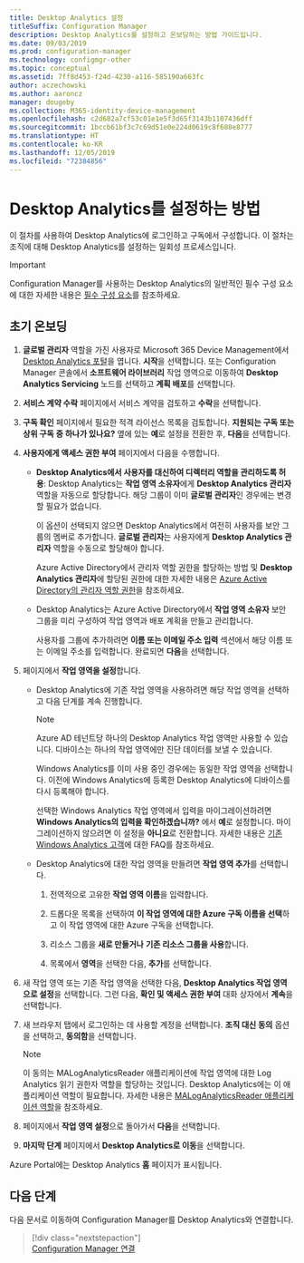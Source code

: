 ```yaml
---
title: Desktop Analytics 설정
titleSuffix: Configuration Manager
description: Desktop Analytics를 설정하고 온보딩하는 방법 가이드입니다.
ms.date: 09/03/2019
ms.prod: configuration-manager
ms.technology: configmgr-other
ms.topic: conceptual
ms.assetid: 7ff8d453-f24d-4230-a116-585190a663fc
author: aczechowski
ms.author: aaroncz
manager: dougeby
ms.collection: M365-identity-device-management
ms.openlocfilehash: c2d682a7cf53c01e1e5f3d65f3143b1107436dff
ms.sourcegitcommit: 1bccb61bf3c7c69d51e0e224d0619c8f608e8777
ms.translationtype: HT
ms.contentlocale: ko-KR
ms.lasthandoff: 12/05/2019
ms.locfileid: "72384856"
---
```

# <a name="how-to-set-up-desktop-analytics"></a>Desktop Analytics를 설정하는 방법

이 절차를 사용하여 Desktop Analytics에 로그인하고 구독에서 구성합니다. 이 절차는 조직에 대해 Desktop Analytics를 설정하는 일회성 프로세스입니다.  


> [!Important]  
> Configuration Manager를 사용하는 Desktop Analytics의 일반적인 필수 구성 요소에 대한 자세한 내용은 [필수 구성 요소](/sccm/desktop-analytics/overview#prerequisites)를 참조하세요.  

## <a name="initial-onboarding"></a>초기 온보딩

1. **글로벌 관리자** 역할을 가진 사용자로 Microsoft 365 Device Management에서 [Desktop Analytics 포털](https://aka.ms/desktopanalytics)을 엽니다. **시작**을 선택합니다. 또는 Configuration Manager 콘솔에서 **소프트웨어 라이브러리** 작업 영역으로 이동하여 **Desktop Analytics Servicing** 노드를 선택하고 **계획 배포**를 선택합니다.

2. **서비스 계약 수락** 페이지에서 서비스 계약을 검토하고 **수락**을 선택합니다.  

3. **구독 확인** 페이지에서 필요한 적격 라이선스 목록을 검토합니다. **지원되는 구독 또는 상위 구독 중 하나가 있나요?** 옆에 있는 **예**로 설정을 전환한 후, **다음**을 선택합니다.  

4. **사용자에게 액세스 권한 부여** 페이지에서 다음을 수행합니다.

    - **Desktop Analytics에서 사용자를 대신하여 디렉터리 역할을 관리하도록 허용**: Desktop Analytics는 **작업 영역 소유자**에게 **Desktop Analytics 관리자** 역할을 자동으로 할당합니다. 해당 그룹이 이미 **글로벌 관리자**인 경우에는 변경할 필요가 없습니다.

        이 옵션이 선택되지 않으면 Desktop Analytics에서 여전히 사용자를 보안 그룹의 멤버로 추가합니다. **글로벌 관리자**는 사용자에게 **Desktop Analytics 관리자** 역할을 수동으로 할당해야 합니다.   

        Azure Active Directory에서 관리자 역할 권한을 할당하는 방법 및 **Desktop Analytics 관리자**에 할당된 권한에 대한 자세한 내용은 [Azure Active Directory의 관리자 역할 권한](https://docs.microsoft.com/azure/active-directory/users-groups-roles/directory-assign-admin-roles)을 참조하세요.  

    - Desktop Analytics는 Azure Active Directory에서 **작업 영역 소유자** 보안 그룹을 미리 구성하여 작업 영역과 배포 계획을 만들고 관리합니다. 

        사용자를 그룹에 추가하려면 **이름 또는 이메일 주소 입력** 섹션에서 해당 이름 또는 이메일 주소를 입력합니다. 완료되면 **다음**을 선택합니다.

5. 페이지에서 **작업 영역을 설정**합니다.  

    - Desktop Analytics에 기존 작업 영역을 사용하려면 해당 작업 영역을 선택하고 다음 단계를 계속 진행합니다.  

        > [!Note]  
        > Azure AD 테넌트당 하나의 Desktop Analytics 작업 영역만 사용할 수 있습니다. 디바이스는 하나의 작업 영역에만 진단 데이터를 보낼 수 있습니다.  

        Windows Analytics를 이미 사용 중인 경우에는 동일한 작업 영역을 선택합니다. 이전에 Windows Analytics에 등록한 Desktop Analytics에 디바이스를 다시 등록해야 합니다.

        선택한 Windows Analytics 작업 영역에서 입력을 마이그레이션하려면 **Windows Analytics의 입력을 확인하겠습니까?** 에서 **예**로 설정합니다. 마이그레이션하지 않으려면 이 설정을 **아니요**로 전환합니다. 자세한 내용은 [기존 Windows Analytics 고객](/sccm/desktop-analytics/faq#existing-windows-analytics-customers)에 대한 FAQ를 참조하세요.

    - Desktop Analytics에 대한 작업 영역을 만들려면 **작업 영역 추가**를 선택합니다.  

        1. 전역적으로 고유한 **작업 영역 이름**을 입력합니다.<!--do we have any guidance for this name?-->  

        2. 드롭다운 목록을 선택하여 **이 작업 영역에 대한 Azure 구독 이름을 선택**하고 이 작업 영역에 대한 Azure 구독을 선택합니다.  

        3. 리소스 그룹을 **새로 만들거나** **기존 리소스 그룹을 사용**합니다.

        4. 목록에서 **영역**을 선택한 다음, **추가**를 선택합니다.  

6. 새 작업 영역 또는 기존 작업 영역을 선택한 다음, **Desktop Analytics 작업 영역으로 설정**을 선택합니다.  그런 다음, **확인 및 액세스 권한 부여** 대화 상자에서 **계속**을 선택합니다.  

7. 새 브라우저 탭에서 로그인하는 데 사용할 계정을 선택합니다. **조직 대신 동의** 옵션을 선택하고, **동의함**을 선택합니다.  

    > [!Note]  
    > 이 동의는 MALogAnalyticsReader 애플리케이션에 작업 영역에 대한 Log Analytics 읽기 권한자 역할을 할당하는 것입니다. Desktop Analytics에는 이 애플리케이션 역할이 필요합니다. 자세한 내용은 [MALogAnalyticsReader 애플리케이션 역할](/sccm/desktop-analytics/troubleshooting#bkmk_MALogAnalyticsReader)을 참조하세요.  

8. 페이지에서 **작업 영역 설정**으로 돌아가서 **다음**을 선택합니다.  

9. **마지막 단계** 페이지에서 **Desktop Analytics로 이동**을 선택합니다.

Azure Portal에는 Desktop Analytics **홈** 페이지가 표시됩니다.


## <a name="next-steps"></a>다음 단계

다음 문서로 이동하여 Configuration Manager를 Desktop Analytics와 연결합니다.
> [!div class="nextstepaction"]  
> [Configuration Manager 연결](/sccm/desktop-analytics/connect-configmgr)  
